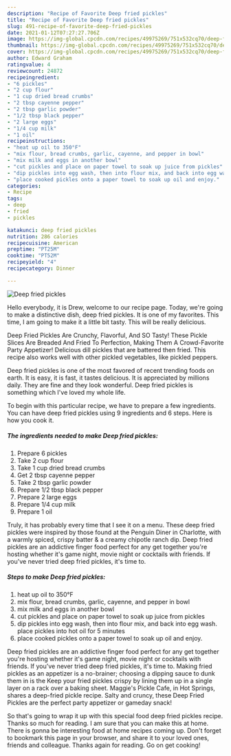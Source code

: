 ```yaml
---
description: "Recipe of Favorite Deep fried pickles"
title: "Recipe of Favorite Deep fried pickles"
slug: 491-recipe-of-favorite-deep-fried-pickles
date: 2021-01-12T07:27:27.706Z
image: https://img-global.cpcdn.com/recipes/49975269/751x532cq70/deep-fried-pickles-recipe-main-photo.jpg
thumbnail: https://img-global.cpcdn.com/recipes/49975269/751x532cq70/deep-fried-pickles-recipe-main-photo.jpg
cover: https://img-global.cpcdn.com/recipes/49975269/751x532cq70/deep-fried-pickles-recipe-main-photo.jpg
author: Edward Graham
ratingvalue: 4
reviewcount: 24872
recipeingredient:
- "6 pickles"
- "2 cup flour"
- "1 cup dried bread crumbs"
- "2 tbsp cayenne pepper"
- "2 tbsp garlic powder"
- "1/2 tbsp black pepper"
- "2 large eggs"
- "1/4 cup milk"
- "1 oil"
recipeinstructions:
- "heat up oil to 350°F"
- "mix flour, bread crumbs, garlic, cayenne, and pepper in bowl"
- "mix milk and eggs in another bowl"
- "cut pickles and place on paper towel to soak up juice from pickles"
- "dip pickles into egg wash, then into flour mix, and back into egg wash. place pickles into hot oil for 5 minutes"
- "place cooked pickles onto a paper towel to soak up oil and enjoy."
categories:
- Recipe
tags:
- deep
- fried
- pickles

katakunci: deep fried pickles 
nutrition: 286 calories
recipecuisine: American
preptime: "PT25M"
cooktime: "PT52M"
recipeyield: "4"
recipecategory: Dinner

---
```



![Deep fried pickles](https://img-global.cpcdn.com/recipes/49975269/751x532cq70/deep-fried-pickles-recipe-main-photo.jpg)

Hello everybody, it is Drew, welcome to our recipe page. Today, we're going to make a distinctive dish, deep fried pickles. It is one of my favorites. This time, I am going to make it a little bit tasty. This will be really delicious.

Deep Fried Pickles Are Crunchy, Flavorful, And SO Tasty! These Pickle Slices Are Breaded And Fried To Perfection, Making Them A Crowd-Favorite Party Appetizer! Delicious dill pickles that are battered then fried. This recipe also works well with other pickled vegetables, like pickled peppers.

Deep fried pickles is one of the most favored of recent trending foods on earth. It is easy, it is fast, it tastes delicious. It is appreciated by millions daily. They are fine and they look wonderful. Deep fried pickles is something which I've loved my whole life.


To begin with this particular recipe, we have to prepare a few ingredients. You can have deep fried pickles using 9 ingredients and 6 steps. Here is how you cook it.

<!--inarticleads1-->

##### The ingredients needed to make Deep fried pickles:

1. Prepare 6 pickles
1. Take 2 cup flour
1. Take 1 cup dried bread crumbs
1. Get 2 tbsp cayenne pepper
1. Take 2 tbsp garlic powder
1. Prepare 1/2 tbsp black pepper
1. Prepare 2 large eggs
1. Prepare 1/4 cup milk
1. Prepare 1 oil


Truly, it has probably every time that I see it on a menu. These deep fried pickles were inspired by those found at the Penguin Diner in Charlotte, with a warmly spiced, crispy batter &amp; a creamy chipotle ranch dip. Deep fried pickles are an addictive finger food perfect for any get together you&#39;re hosting whether it&#39;s game night, movie night or cocktails with friends. If you&#39;ve never tried deep fried pickles, it&#39;s time to. 

<!--inarticleads2-->

##### Steps to make Deep fried pickles:

1. heat up oil to 350°F
1. mix flour, bread crumbs, garlic, cayenne, and pepper in bowl
1. mix milk and eggs in another bowl
1. cut pickles and place on paper towel to soak up juice from pickles
1. dip pickles into egg wash, then into flour mix, and back into egg wash. place pickles into hot oil for 5 minutes
1. place cooked pickles onto a paper towel to soak up oil and enjoy.


Deep fried pickles are an addictive finger food perfect for any get together you&#39;re hosting whether it&#39;s game night, movie night or cocktails with friends. If you&#39;ve never tried deep fried pickles, it&#39;s time to. Making fried pickles as an appetizer is a no-brainer; choosing a dipping sauce to dunk them in is the Keep your fried pickles crispy by lining them up in a single layer on a rack over a baking sheet. Maggie&#39;s Pickle Cafe, in Hot Springs, shares a deep-fried pickle recipe. Salty and cruncy, these Deep Fried Pickles are the perfect party appetizer or gameday snack! 

So that's going to wrap it up with this special food deep fried pickles recipe. Thanks so much for reading. I am sure that you can make this at home. There is gonna be interesting food at home recipes coming up. Don't forget to bookmark this page in your browser, and share it to your loved ones, friends and colleague. Thanks again for reading. Go on get cooking!
